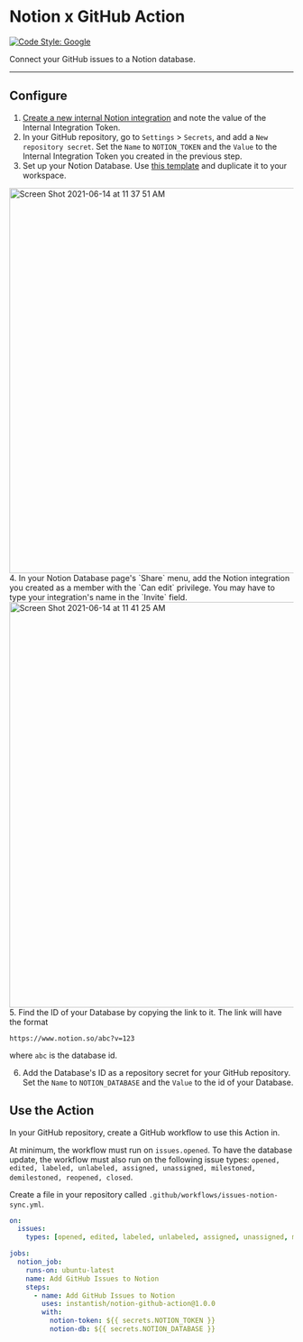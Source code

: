 # Notion x GitHub Action

[![Code Style: Google](https://img.shields.io/badge/code%20style-google-blueviolet.svg)](https://github.com/google/gts)


Connect your GitHub issues to a Notion database.

---

## Configure

1. [Create a new internal Notion integration](https://www.notion.so/my-integrations) and note the value of the Internal Integration Token.
2. In your GitHub repository, go to `Settings` > `Secrets`, and add a `New repository secret`. Set the `Name` to `NOTION_TOKEN` and the `Value` to the Internal Integration Token you created in the previous step.
3. Set up your Notion Database. Use [this template](https://www.notion.so/2d7f45dc13b4407cbc1417bd69e145e3?v=c110721ca140425a8d3a8dd1bc93ee08) and duplicate it to your workspace.

<img width="683" alt="Screen Shot 2021-06-14 at 11 37 51 AM" src="https://user-images.githubusercontent.com/1459660/121919427-0194ed80-cd05-11eb-81e2-6692099afae7.png">
4. In your Notion Database page's `Share` menu, add the Notion integration you created as a member with the `Can edit` privilege. You may have to type your integration's name in the `Invite` field.

<img width="719" alt="Screen Shot 2021-06-14 at 11 41 25 AM" src="https://user-images.githubusercontent.com/1459660/121919912-7f58f900-cd05-11eb-8e7b-960ba0d4519e.png">
5. Find the ID of your Database by copying the link to it. The link will have the format

```
https://www.notion.so/abc?v=123
```

where `abc` is the database id.

6. Add the Database's ID as a repository secret for your GitHub repository. Set the `Name` to `NOTION_DATABASE` and the `Value` to the id of your Database.

## Use the Action

In your GitHub repository, create a GitHub workflow to use this Action in.

At minimum, the workflow must run on `issues.opened`. To have the database update, the workflow must also run on the following issue types: `opened, edited, labeled, unlabeled, assigned, unassigned, milestoned, demilestoned, reopened, closed`.

Create a file in your repository called `.github/workflows/issues-notion-sync.yml`.
```yaml
on:
  issues:
    types: [opened, edited, labeled, unlabeled, assigned, unassigned, milestoned, demilestoned, reopened, closed]

jobs:
  notion_job:
    runs-on: ubuntu-latest
    name: Add GitHub Issues to Notion
    steps:
      - name: Add GitHub Issues to Notion
        uses: instantish/notion-github-action@1.0.0
        with:
          notion-token: ${{ secrets.NOTION_TOKEN }}
          notion-db: ${{ secrets.NOTION_DATABASE }}
```
